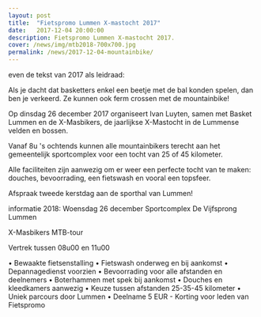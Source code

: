 ```yaml
---
layout: post
title:  "Fietspromo Lummen X-mastocht 2017"
date:   2017-12-04 20:00:00
description: Fietspromo Lummen X-mastocht 2017.
cover: /news/img/mtb2018-700x700.jpg
permalink: /news/2017-12-04-mountainbike/
---
```

even de tekst van 2017 als leidraad:

Als je dacht dat basketters enkel een beetje met de bal konden spelen, dan ben je verkeerd. Ze kunnen ook ferm crossen met de mountainbike! 

Op dinsdag 26 december 2017 organiseert Ivan Luyten, samen met Basket Lummen en de X-Masbikers, de jaarlijkse X-Mastocht in de Lummense velden en bossen.

Vanaf 8u 's ochtends kunnen alle mountainbikers terecht aan het gemeentelijk sportcomplex voor een tocht van 25 of 45 kilometer.

Alle faciliteiten zijn aanwezig om er weer een perfecte tocht van te maken: douches, bevoorrading, een fietswash en vooral een topsfeer.

Afspraak tweede kerstdag aan de sporthal van Lummen!

informatie 2018:
Woensdag 26 december
Sportcomplex De Vijfsprong Lummen

X-Masbikers MTB-tour

Vertrek tussen 08u00 en 11u00

•	Bewaakte fietsenstalling
•	Fietswash onderweg en bij aankomst
•	Depannagedienst voorzien
•	Bevoorrading voor alle afstanden en deelnemers
•	Boterhammen met spek bij aankomst
•	Douches en kleedkamers aanwezig
•	Keuze tussen afstanden 25-35-45 kilometer
•	Uniek parcours door Lummen
•	Deelname 5 EUR - Korting voor leden van Fietspromo
